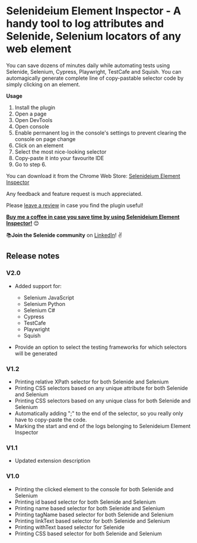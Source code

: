 # Selenideium Element Inspector - A handy tool to log attributes and Selenide, Selenium locators of any web element

You can save dozens of minutes daily while automating tests using Selenide, Selenium, Cypress, Playwright, TestCafe and Squish. You can automagically generate complete line of copy-pastable selector code by simply clicking on an element.

**Usage**

1. Install the plugin
2. Open a page
3. Open DevTools
4. Open console
5. Enable permanent log in the console's settings to prevent clearing the console on page change
6. Click on an element
7. Select the most nice-looking selector
8. Copy-paste it into your favourite IDE
9. Go to step 6.

You can download it from the Chrome Web Store: [Selenideium Element Inspector](https://chrome.google.com/webstore/detail/selenideium-element-inspe/mgfhljklijclnfeglclagdeoiknnmnda)


Any feedback and feature request is much appreciated.

Please [leave a review](https://chrome.google.com/webstore/detail/selenideium-element-inspe/mgfhljklijclnfeglclagdeoiknnmnda) in case you find the plugin useful!

[**Buy me a coffee in case you save time by using Selenideium Element Inspector!**](https://buymeacoffee.com/mikiszeles) 😊


📚**Join the Selenide community** on [LinkedIn](https://www.linkedin.com/groups/9154550/)! ✌


## Release notes

### V2.0
* Added support for:
    * Selenium JavaScript
    * Selenium Python 
    * Selenium C#
    * Cypress
    * TestCafe
    * Playwright
    * Squish

* Provide an option to select the testing frameworks for which selectors will be generated

### V1.2
* Printing relative XPath selector for both Selenide and Selenium
* Printing CSS selectors based on any unique attribute for both Selenide and Selenium
* Printing CSS selectors based on any unique class for both Selenide and Selenium
* Automatically adding ";" to the end of the selector, so you really only have to copy-paste the code.
* Marking the start and end of the logs belonging to Selenideium Element Inspector

### V1.1
* Updated extension description

### V1.0
* Printing the clicked element to the console for both Selenide and Selenium
* Printing id based selector for both Selenide and Selenium
* Printing name based selector for both Selenide and Selenium
* Printing tagName based selector for both Selenide and Selenium
* Printing linkText based selector for both Selenide and Selenium
* Printing withText based selector for Selenide
* Printing CSS based selector for both Selenide and Selenium




